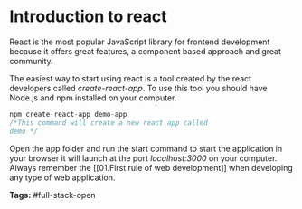 # Introduction to react
React is the most popular JavaScript library for frontend development because it offers great features, a component based approach and great community.

The easiest way to start using react is a tool created by the react developers called *create-react-app*. To use this tool you should have Node.js and npm installed on your computer.

```js
npm create-react-app demo-app 
/*This command will create a new react app called 
demo */
```

Open the app folder and run the start command to start the application in your browser it will launch at the port *localhost:3000* on your computer. Always remember the [[01.First rule of web development]] when developing any type of web application.

**Tags:** #full-stack-open